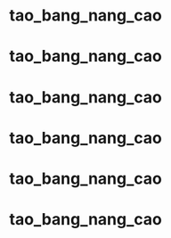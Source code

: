 # tao_bang_nang_cao
# tao_bang_nang_cao
# tao_bang_nang_cao
# tao_bang_nang_cao
# tao_bang_nang_cao
# tao_bang_nang_cao

